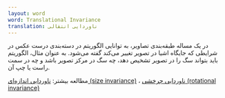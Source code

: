 ```yaml
---
layout: word
word: Translational Invariance
translation: ناوردایی انتقالی
---
```


در یک مساله طبقه‌بندی تصاویر، به توانایی الگوریتم در دسته‌بندی درست عکس در شرایطی که جایگاه اشیا در تصویر تغییر می‌کند گفته می‌شود. به عنوان مثال، الگوریتم باید بتواند سگ را در تصویر تشخیص دهد، چه سگ در مرکز تصویر باشد و چه در سمت راست یا چپ آن.

مطالعه بیشتر: [ناوردایی اندازه‌ای (size invariance)](/S/size_invariance) ، [ناوردایی چرخشی (rotational invariance)](/R/rotational_invariance)
